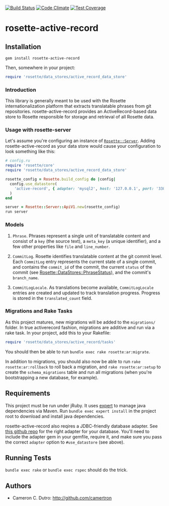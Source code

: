 [![Build Status](https://travis-ci.org/rosette-proj/rosette-active-record.svg)](https://travis-ci.org/rosette-proj/rosette-active-record) [![Code Climate](https://codeclimate.com/github/rosette-proj/rosette-active-record/badges/gpa.svg)](https://codeclimate.com/github/rosette-proj/rosette-active-record) [![Test Coverage](https://codeclimate.com/github/rosette-proj/rosette-active-record/badges/coverage.svg)](https://codeclimate.com/github/rosette-proj/rosette-active-record/coverage)

rosette-active-record
====================

## Installation

`gem install rosette-active-record`

Then, somewhere in your project:

```ruby
require 'rosette/data_stores/active_record_data_store'
```

### Introduction

This library is generally meant to be used with the Rosette internationalization platform that extracts translatable phrases from git repositories. rosette-active-record provides an ActiveRecord-based data store to Rosette responsible for storage and retrieval of all Rosette data.

### Usage with rosette-server

Let's assume you're configuring an instance of [`Rosette::Server`](https://github.com/rosette-proj/rosette-server). Adding rosette-active-record as your data store would cause your configuration to look something like this:

```ruby
# config.ru
require 'rosette/core'
require 'rosette/data_stores/active_record_data_store'

rosette_config = Rosette.build_config do |config|
  config.use_datastore(
    'active-record', { adapter: 'mysql2', host: '127.0.0.1', port: '3306', ... }
  )
end

server = Rosette::Server::ApiV1.new(rosette_config)
run server
```

### Models

1. `Phrase`. Phrases represent a single unit of translatable content and consist of a `key` (the source text), a `meta_key` (a unique identifier), and a few other properties like `file` and `line_number`.

2. `CommitLog`. Rosette identifies translatable content at the git commit level. Each `CommitLog` entry represents the current state of a single commit, and contains the `commit_id` of the commit, the current `status` of the commit (see [Rosette::DataStores::PhraseStatus](http://www.rubydoc.info/github/rosette-proj/rosette-core/master/Rosette/DataStores/PhraseStatus)), and the commit's `branch_name`.

3. `CommitLogLocale`. As translations become available, `CommitLogLocale` entries are created and updated to track translation progress. Progress is stored in the `translated_count` field.

### Migrations and Rake Tasks

As this project matures, new migrations will be added to the `migrations/` folder. In true activerecord fashion, migrations are additive and run via a rake task. In your project, add this to your Rakefile:

```ruby
require 'rosette/data_stores/active_record/tasks'
```

You should then be able to run `bundle exec rake rosette:ar:migrate`.

In addition to migrations, you should also now be able to run `rake rosette:ar:rollback` to roll back a migration, and `rake rosette:ar:setup` to create the `schema_migrations` table and run all migrations (when you're bootstrapping a new database, for example).

## Requirements

This project must be run under jRuby. It uses [expert](https://github.com/camertron/expert) to manage java dependencies via Maven. Run `bundle exec expert install` in the project root to download and install java dependencies.

rosette-active-record also reqires a JDBC-friendly database adapter. See [this github repo](https://github.com/jruby/activerecord-jdbc-adapter) for the right adapter for your database. You'll need to include the adapter gem in your gemfile, require it, and make sure you pass the correct `adapter` option to `#use_datastore` (see above).

## Running Tests

`bundle exec rake` or `bundle exec rspec` should do the trick.

## Authors

* Cameron C. Dutro: http://github.com/camertron
